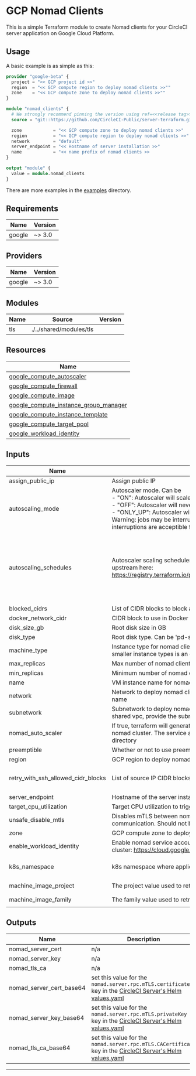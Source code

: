 # GCP Nomad Clients

This is a simple Terraform module to create Nomad clients for your CircleCI
server application on Google Cloud Platform.

## Usage

A basic example is as simple as this:

```Terraform
provider "google-beta" {
  project = "<< GCP project id >>"
  region  = "<< GCP compute region to deploy nomad clients >>""
  zone    = "<< GCP compute zone to deploy nomad clients >>""
}

module "nomad_clients" {
  # We strongly recommend pinning the version using ref=<<release tag>> as is done here
  source = "git::https://github.com/CircleCI-Public/server-terraform.git//nomad-gcp?ref=4.0.0"

  zone            = "<< GCP compute zone to deploy nomad clients >>"
  region          = "<< GCP compute region to deploy nomad clients >>"
  network         = "default"
  server_endpoint = "<< Hostname of server installation >>"
  name            = "<< name prefix of nomad clients >>
}

output "module" {
  value = module.nomad_clients
}
```

There are more examples in the [examples](./examples/) directory.

## Requirements

| Name | Version |
|------|---------|
| google | ~> 3.0 |

## Providers

| Name | Version |
|------|---------|
| google | ~> 3.0 |

## Modules

| Name | Source | Version |
|------|--------|---------|
| tls | ./../shared/modules/tls |  |

## Resources

| Name |
|------|
| [google_compute_autoscaler](https://registry.terraform.io/providers/hashicorp/google-beta/latest/docs/resources/compute_autoscaler) |
| [google_compute_firewall](https://registry.terraform.io/providers/hashicorp/google-beta/latest/docs/resources/compute_firewall) |
| [google_compute_image](https://registry.terraform.io/providers/hashicorp/google-beta/latest/docs/data-sources/compute_image) |
| [google_compute_instance_group_manager](https://registry.terraform.io/providers/hashicorp/google-beta/latest/docs/resources/compute_instance_group_manager) |
| [google_compute_instance_template](https://registry.terraform.io/providers/hashicorp/google-beta/latest/docs/resources/compute_instance_template) |
| [google_compute_target_pool](https://registry.terraform.io/providers/hashicorp/google-beta/latest/docs/resources/compute_target_pool) |
| [google_workload_identity](https://cloud.google.com/kubernetes-engine/docs/how-to/workload-identity) |

## Inputs

| Name | Description | Type | Default | Required |
|------|-------------|------|---------|:--------:|
| assign\_public\_ip | Assign public IP | `bool` | `true` | no |
| autoscaling\_mode | Autoscaler mode. Can be<br>- "ON": Autoscaler will scale up and down to reach cpu target and react to cron schedules<br>- "OFF": Autoscaler will never scale up or down<br>- "ONLY\_UP": Autoscaler will only scale up (default)<br>Warning: jobs may be interrupted on scale down. Only select "ON" if<br>interruptions are acceptible for your use case. | `string` | `"ONLY_UP"` | no |
| autoscaling\_schedules | Autoscaler scaling schedules. Accepts the same arguments are documented<br>upstream here: https://registry.terraform.io/providers/hashicorp/google/latest/docs/resources/compute_autoscaler#scaling_schedules | <pre>list(object({<br>    name                  = string<br>    min_required_replicas = number<br>    schedule              = string<br>    time_zone             = string<br>    duration_sec          = number<br>    disabled              = bool<br>    description           = string<br>  }))</pre> | `[]` | no |
| blocked\_cidrs | List of CIDR blocks to block access to from inside nomad jobs | `list(string)` | `[]` | no |
| docker_network_cidr | CIDR block to use in Docker Network, Should not be same as subnetworks CIDR | `string` | `10.10.0.0/16` | no |
| disk\_size\_gb | Root disk size in GB | `number` | `300` | no |
| disk\_type | Root disk type. Can be 'pd-standard', 'pd-ssd', 'pd-balanced' or 'local-ssd' | `string` | `"pd-ssd"` | no |
| machine\_type | Instance type for nomad clients.  The machine type must be large enough to fit the [resource classes](https://circleci.com/docs/2.0/executor-types/#available-docker-resource-classes) required.  Choosing smaller instance types is an opportunity for cost savings. | `string` | `"n2d-standard-8"` | no |
| max\_replicas | Max number of nomad clients when scaled up | `number` | `4` | no |
| min\_replicas | Minimum number of nomad clients when scaled down | `number` | `1` | no |
| name | VM instance name for nomad client | `string` | `"nomad"` | no |
| network | Network to deploy nomad clients into. If you are using a shared vpc, provide the network endpoint rather than the name | `string` | `"default"` | no |
| subnetwork | Subnetwork to deploy nomad clients into. This is required if using custom subnets or a shared vpc. If you are using a shared vpc, provide the subnetwork endpoint rather than the name | `string` | `""` | for custom subnets and shared vpcs |
| nomad_auto_scaler | If true, terraform will generate a service account to be used by nomad-autoscaler which will manage scaling of your nomad cluster. The service account key will be output to the file `nomad-as-key.json`, generated in your current working directory | `bool` | `false` | no |
| preemptible | Whether or not to use preemptible nodes | `bool` | `false` | no |
| region | GCP region to deploy nomad clients into (e.g us-east1) | `string` | n/a | yes |
| retry\_with\_ssh\_allowed\_cidr\_blocks | List of source IP CIDR blocks that can use the 'retry with SSH' feature of CircleCI jobs | `list(string)` | <pre>[<br>  "0.0.0.0/0"<br>]</pre> | no |
| server\_endpoint | Hostname of the server installation | `string` | n/a | yes |
| target\_cpu\_utilization | Target CPU utilization to trigger autoscaling | `number` | `0.5` | no |
| unsafe\_disable\_mtls | Disables mTLS between nomad client and servers. Compromises the authenticity and confidentiality of client-server communication. Should not be set to true in any production setting | `bool` | `false` | no |
| zone | GCP compute zone to deploy nomad clients into (e.g us-east1-a) | `string` | n/a | yes |
| enable_workload_identity | Enable nomad service account as gcp workload identity. Ensure Workload Identities are first enabled on your GKE cluster: https://cloud.google.com/kubernetes-engine/docs/how-to/workload-identity | `bool` | `false` | no |
| k8s_namespace | k8s namespace where application is installed | `string` | `circleci-server` | Yes, if enable_workload_identity is true |
| machine_image_project | The project value used to retrieve the virtual machine image. | `string` | `ubuntu-os-cloud` | no |
| machine_image_family | The family value used to retrieve the virtual machine image. | `string` | `ubuntu-2004-lts` | no |

## Outputs

| Name | Description |
|------|-------------|
| nomad\_server\_cert | n/a |
| nomad\_server\_key | n/a |
| nomad\_tls\_ca | n/a |
| nomad\_server\_cert\_base64 | set this value for the `nomad.server.rpc.mTLS.certificate` key in the [CircleCI Server's Helm values.yaml](https://circleci.com/docs/server/installation/installation-reference/#all-values-yaml-options) |
| nomad\_server\_key\_base64 | set this value for the `nomad.server.rpc.mTLS.privateKey` key in the [CircleCI Server's Helm values.yaml](https://circleci.com/docs/server/installation/installation-reference/#all-values-yaml-options) |
| nomad\_tls\_ca\_base64 | set this value for the `nomad.server.rpc.mTLS.CACertificate` key in the [CircleCI Server's Helm values.yaml](https://circleci.com/docs/server/installation/installation-reference/#all-values-yaml-options) |

---

<!-- BEGINNING OF PRE-COMMIT-TERRAFORM DOCS HOOK -->

<!-- END OF PRE-COMMIT-TERRAFORM DOCS HOOK -->
